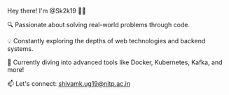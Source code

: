  Hey there! I'm @Sk2k19 👨‍💻
 
🔍 Passionate about solving real-world problems through code.

💡 Constantly exploring the depths of web technologies and backend systems.

🌱 Currently diving into advanced tools like Docker, Kubernetes, Kafka, and more!

📫 Let's connect: shivamk.ug19@nitp.ac.in


<!---
Sk2k19/Sk2k19 is a ✨ special ✨ repository because its `README.md` (this file) appears on your GitHub profile.
You can click the Preview link to take a look at your changes.
--->
